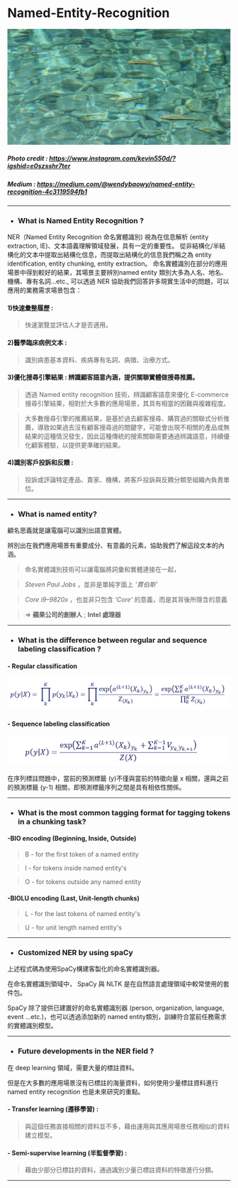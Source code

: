 # Named-Entity-Recognition

![image](https://github.com/CinnaBao/Named-Entity-Recognition/blob/master/Image/pic1.png)

##### Photo credit : https://www.instagram.com/kevin550d/?igshid=e0szsshr7ter
##### Medium : https://medium.com/@wendybaowy/named-entity-recognition-4c3119594fb1
---

* ### What is Named Entity Recognition ?
NER（Named Entity Recognition 命名實體識別) 視為在信息解析 (entity extraction, IE)、文本語義理解領域發展，具有一定的重要性。
從非結構化/半結構化的文本中提取出結構化信息，而提取出結構化的信息我們稱之為 entity identification, entity chunking, entity extraction。
命名實體識別在部分的應用場景中得到較好的結果，其場景主要辨別named entity 類別大多為人名、地名、機構、專有名詞…etc., 
可以透過 NER 協助我們回答許多現實生活中的問題，可以應用的業務需求場景包含：

#### 1)快速彙整履歷 : 

> 快速瀏覽並評估人才是否適用。

#### 2)醫學臨床病例文本 :

> 識別病患基本資料、疾病專有名詞、病徵、治療方式。

#### 3)優化搜尋引擎結果 : 辨識顧客語意內涵，提供關聯實體做搜尋推薦。

> 透過 Named entity recognition 技術，辨識顧客語意來優化 E-commerce 搜尋引擎結果，相對於大多數的應用場景，其具有相當的困難與複雜程度。

> 大多數搜尋引擎的推薦結果，是基於過去顧客搜尋、購買過的關聯式分析推薦，導致如果過去沒有顧客搜尋過的關鍵字，可能會出現不相關的產品或無結果的這種情況發生，因此這種傳統的搜索關聯需要通過辨識語意，持續優化顧客體驗，以提供更準確的結果。

#### 4)識別客戶投訴和反饋 :
> 投訴或評論特定產品、賣家、機構，將客戶投訴與反饋分類至組織內負責單位。

---

* ### What is named entity?
顧名思義就是讓電腦可以識別出語意實體。

辨別出在我們應用場景有重要成分、有意義的元素，協助我們了解這段文本的內涵。

> 命名實體識別技術可以讓電腦將詞彙和實體連接在一起，

> _Steven Paul Jobs_ ，並非是單純字面上 _'賈伯斯'_

> _Core i9–9820x_ ，也並非只包含 _'Core'_ 的意義，而是其背後所隱含的意義

> => **蘋果公司的創辦人** ; **Intel 處理器**
 
 ---

* ### What is the difference between regular and sequence labeling classification ?

#### - Regular classification
![image](https://github.com/CinnaBao/Named-Entity-Recognition/blob/master/Image/RegularClssfication.png)


#### - Sequence labeling classification
![image](https://github.com/CinnaBao/Named-Entity-Recognition/blob/master/Image/SequenceLabelingClassification.png)

在序列標註問題中，當前的預測標籤 (y)不僅與當前的特徵向量 x 相關，還與之前的預測標籤 (y-1) 相關，即預測標籤序列之間是具有相依性關係。

---

* ### What is the most common tagging format for tagging tokens in a chunking task?
#### -BIO encoding (Beginning, Inside, Outside)

> B - for the first token of a named entity

> I - for tokens inside named entity's

> O - for tokens outside any named entity


#### -BIOLU encoding (Last, Unit-length chunks)

> L - for the last tokens of named entity's

> U - for unit length named entity's

---

* ### Customized NER by using spaCy

上述程式碼為使用SpaCy構建客製化的命名實體識別器。

在命名實體識別領域中， SpaCy 與 NLTK 是在自然語言處理領域中較常使用的套件包。

SpaCy 除了提供已建置好的命名實體識別器 (person, organization, language, event …etc.)，也可以透過添加新的 named entity類別，訓練符合當前任務需求的實體識別模型。

---

* ### Future developments in the NER field ?

在 deep learning 領域，需要大量的標註資料。

但是在大多數的應用場景沒有已標註的海量資料，如何使用少量標註資料進行 named entity recognition 也是未來研究的重點。

#### - Transfer learning (遷移學習) : 

> 與這個任務直接相關的資料並不多，藉由運用與其應用場景任務相似的資料建立模型。

#### - Semi-supervise learning (半監督學習) : 

> 藉由少部分已標註的資料，通過識別少量已標註資料的特徵進行分類。

---


